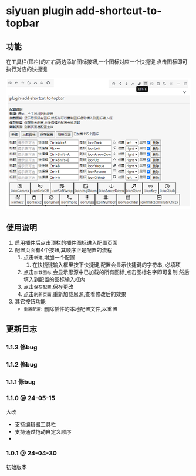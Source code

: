 # siyuan plugin  add-shortcut-to-topbar

## 功能

在工具栏(顶栏)的左右两边添加图标按钮,一个图标对应一个快捷键,点击图标即可执行对应的快捷键

![](preview.png)

## 使用说明

1. 启用插件后点击顶栏的插件图标进入配置页面
2. 配置页面有4个按钮,其顺序正是配置的流程
   1. 点击`新建`,增加一个配置
      1. 在快捷键输入框里按下快捷键,配置会显示快捷键的字符串, 必填项
   2. 点击`加载图标`,会显示思源中已加载的所有图标,点击图标名字即可复制,然后填入到配置的图标输入框内
   3. 点击`保存配置`,保存更改
   4. 点击`刷新页面`,重新加载思源,查看修改后的效果
3. 其它按钮功能
   - `重置配置`: 删除插件的本地配置文件,以重置

## 更新日志

### 1.1.3  修bug
### 1.1.2  修bug
### 1.1.1  修bug
### 1.1.0 @ 24-05-15
大改

- 支持编辑器工具栏
- 支持通过拖动自定义顺序
-

### 1.0.1  @ 24-04-30

初始版本
